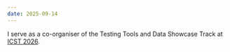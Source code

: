 ```yaml
---
date: 2025-09-14
---
```

I serve as a co-organiser of the Testing Tools and Data Showcase Track at [ICST 2026](https://conf.researchr.org/home/icst-2026).

